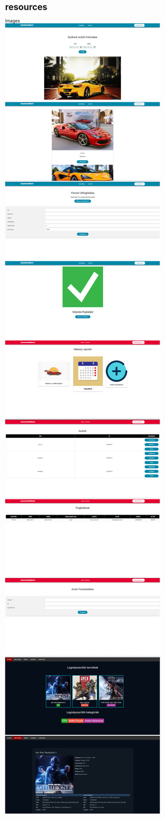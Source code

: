 # resources
Images
![My Image](https://github.com/Adamres/CarRental/blob/main/carRental/src/main/resources/static/styles/images/readmepic.png) <br>
![My Image](vehicles.png) <br>
![My Image](reserve.png) <br>
![My Image](succes.png) <br>
![My Image](admin.png) <br>
![My Image](admincars.png) <br>
![My Image](reservations.png) <br>
![My Image](addcar.png) <br>
![My Image](Screenshot_2.png) <br>
![My Image](Screenshot_3.png) <br>
